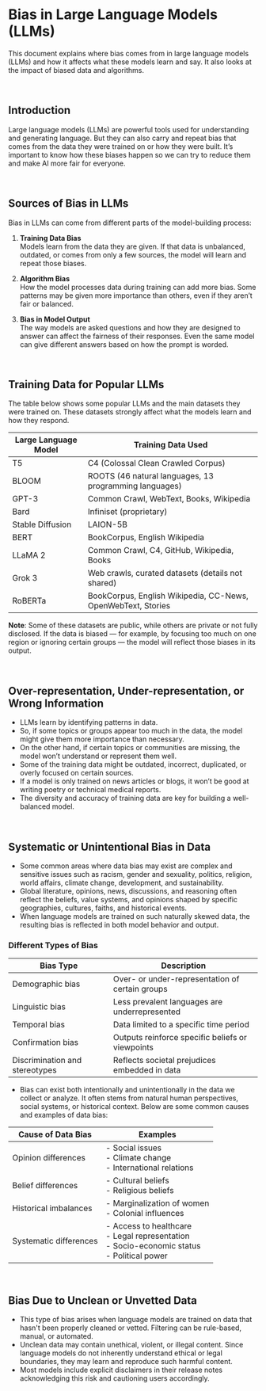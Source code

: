 # Bias in Large Language Models (LLMs)

This document explains where bias comes from in large language models (LLMs) and how it affects what these models learn and say. It also looks at the impact of biased data and algorithms.

<br>

## Introduction

Large language models (LLMs) are powerful tools used for understanding and generating language. But they can also carry and repeat bias that comes from the data they were trained on or how they were built. It’s important to know how these biases happen so we can try to reduce them and make AI more fair for everyone.

<br>

## Sources of Bias in LLMs

Bias in LLMs can come from different parts of the model-building process:

1. **Training Data Bias**  
   Models learn from the data they are given. If that data is unbalanced, outdated, or comes from only a few sources, the model will learn and repeat those biases.

2. **Algorithm Bias**  
   How the model processes data during training can add more bias. Some patterns may be given more importance than others, even if they aren’t fair or balanced.

3. **Bias in Model Output**  
   The way models are asked questions and how they are designed to answer can affect the fairness of their responses. Even the same model can give different answers based on how the prompt is worded.

<br>

## Training Data for Popular LLMs

The table below shows some popular LLMs and the main datasets they were trained on. These datasets strongly affect what the models learn and how they respond.

| Large Language Model | Training Data Used |
|----------------------|--------------------|
| T5                  | C4 (Colossal Clean Crawled Corpus) |
| BLOOM               | ROOTS (46 natural languages, 13 programming languages) |
| GPT-3               | Common Crawl, WebText, Books, Wikipedia |
| Bard                | Infiniset (proprietary) |
| Stable Diffusion    | LAION-5B |
| BERT                | BookCorpus, English Wikipedia |
| LLaMA 2             | Common Crawl, C4, GitHub, Wikipedia, Books |
| Grok 3              | Web crawls, curated datasets (details not shared) |
| RoBERTa             | BookCorpus, English Wikipedia, CC-News, OpenWebText, Stories |

**Note**: Some of these datasets are public, while others are private or not fully disclosed. If the data is biased — for example, by focusing too much on one region or ignoring certain groups — the model will reflect those biases in its output.

<br>

## Over-representation, Under-representation, or Wrong Information

- LLMs learn by identifying patterns in data.
- So, if some topics or groups appear too much in the data, the model might give them more importance than necessary.
- On the other hand, if certain topics or communities are missing, the model won’t understand or represent them well.
- Some of the training data might be outdated, incorrect, duplicated, or overly focused on certain sources.
- If a model is only trained on news articles or blogs, it won’t be good at writing poetry or technical medical reports.
- The diversity and accuracy of training data are key for building a well-balanced model.

<br>

## Systematic or Unintentional Bias in Data

- Some common areas where data bias may exist are complex and sensitive issues such as racism, gender and sexuality, politics, religion, world affairs, climate change, development, and sustainability.
- Global literature, opinions, news, discussions, and reasoning often reflect the beliefs, value systems, and opinions shaped by specific geographies, cultures, faiths, and historical events.
- When language models are trained on such naturally skewed data, the resulting bias is reflected in both model behavior and output.

### Different Types of Bias

| **Bias Type**                | **Description**                                      |
|-----------------------------|------------------------------------------------------|
| Demographic bias            | Over- or under-representation of certain groups      |
| Linguistic bias             | Less prevalent languages are underrepresented        |
| Temporal bias               | Data limited to a specific time period               |
| Confirmation bias           | Outputs reinforce specific beliefs or viewpoints     |
| Discrimination and stereotypes | Reflects societal prejudices embedded in data     |


- Bias can exist both intentionally and unintentionally in the data we collect or analyze. It often stems from natural human perspectives, social systems, or historical context. Below are some common causes and examples of data bias:

| **Cause of Data Bias**      | **Examples**                                                                 |
|----------------------------|------------------------------------------------------------------------------|
| Opinion differences         | - Social issues  <br> - Climate change  <br> - International relations       |
| Belief differences          | - Cultural beliefs  <br> - Religious beliefs                                 |
| Historical imbalances       | - Marginalization of women  <br> - Colonial influences                       |
| Systematic differences      | - Access to healthcare  <br> - Legal representation  <br> - Socio-economic status <br> - Political power |

<br>

## Bias Due to Unclean or Unvetted Data

- This type of bias arises when language models are trained on data that hasn't been properly cleaned or vetted. Filtering can be rule-based, manual, or automated.
- Unclean data may contain unethical, violent, or illegal content. Since language models do not inherently understand ethical or legal boundaries, they may learn and reproduce such harmful content.
- Most models include explicit disclaimers in their release notes acknowledging this risk and cautioning users accordingly.


